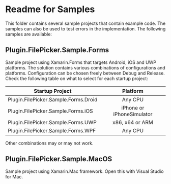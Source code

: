 # Readme for Samples

This folder contains several sample projects that contain example code. The
samples can also be used to test errors in the implementation. The following
samples are available:

## Plugin.FilePicker.Sample.Forms

Sample project using Xamarin.Forms that targets Android, iOS and UWP
platforms. The solution contains various combinations of configurations and
platforms. Configuration can be chosen freely between Debug and Release.
Check the following table on what to select for each startup project:

|Startup Project|Platform|
| ------------- | :-------------: |
|Plugin.FilePicker.Sample.Forms.Droid|Any CPU|
|Plugin.FilePicker.Sample.Forms.iOS|iPhone or iPhoneSimulator|
|Plugin.FilePicker.Sample.Forms.UWP|x86, x64 or ARM|
|Plugin.FilePicker.Sample.Forms.WPF|Any CPU|

Other combinations may or may not work.

## Plugin.FilePicker.Sample.MacOS

Sample project using Xamarin.Mac framework. Open this with Visual Studio for
Mac.
